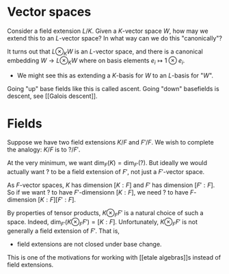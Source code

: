 # Vector spaces
Consider a field extension $L/K$. Given a $K$-vector space $W$, how may we extend this to an $L$-vector space? In what way can we do this "canonically"?

It turns out that $L\otimes_K W$ is an $L$-vector space, and there is a canonical embedding $W\to L\otimes_K W$ where on basis elements $e_i\mapsto 1\otimes e_i$. 
- We might see this as extending a $K$-basis for $W$ to an $L$-basis for "$W$".

Going "up" base fields like this is called ascent. Going "down" basefields is descent, see [[Galois descent]].

# Fields
Suppose we have two field extensions $K/F$ and $F'/F$. We wish to complete the analogy: $K/F$ is to $?/F'$.

At the very minimum, we want $\text{dim}_F(K)=\text{dim}_{F'}(?)$. But ideally we would actually want $?$ to be a field extension of $F'$, not just a $F'$-vector space.

As $F$-vector spaces, $K$ has dimension $[K:F]$ and $F'$ has dimension $[F':F]$. So if we want $?$ to have $F'$-dimensionn $[K:F]$, we need $?$ to have $F$-dimension $[K:F][F':F]$. 

By properties of tensor products, $K\otimes_F F'$ is a natural choice of such a space. Indeed, $\text{dim}_{F'}(K\otimes_F F')=[K:F]$. Unfortunately, $K\otimes_F F'$ is not generally a field extension of $F'$. That is,
- field extensions are not closed under base change.

This is one of the motivations for working with [[etale algebras]]s instead of field extensions.